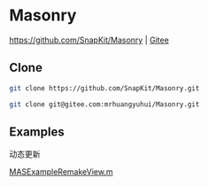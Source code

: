 # Masonry

<https://github.com/SnapKit/Masonry> | [Gitee](https://gitee.com/mrhuangyuhui/Masonry)

## Clone

```bash
git clone https://github.com/SnapKit/Masonry.git

git clone git@gitee.com:mrhuangyuhui/Masonry.git
```

## Examples

动态更新

[MASExampleRemakeView.m](https://github.com/SnapKit/Masonry/blob/master/Examples/Masonry%20iOS%20Examples/MASExampleRemakeView.m)
